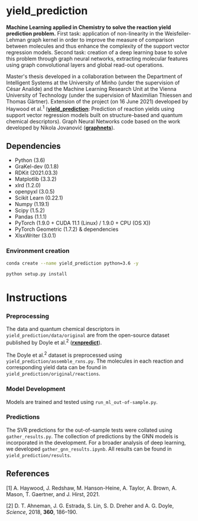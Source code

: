 # yield_prediction

**Machine Learning applied in Chemistry to solve the reaction yield prediction problem.** First task: application of non-linearity in the Weisfeiler-Lehman graph kernel in order to improve the measure of comparison between molecules and thus enhance the complexity of the support vector regression models. Second task: creation of a deep learning base to solve this problem through graph neural networks, extracting molecular features using graph convolutional layers and global read-out operations.

Master's thesis developed in a collaboration between the Department of Intelligent Systems at the University of Minho (under the supervision of César Analide) and the Machine Learning Research Unit at the Vienna University of Technology (under the supervision of Maximilian Thiessen and Thomas Gärtner). Extension of the project (on 16 June 2021) developed by Haywood et al.<sup>1</sup> (__[yield_prediction](https://github.com/alexehaywood/yield_prediction)__: Prediction of reaction yields using support vector regression models built on structure-based and quantum chemical descriptors). Graph Neural Networks code based on the work developed by Nikola Jovanović (__[graphnets](https://github.com/eemlcommunity/PracticalSessions2021/blob/main/graphnets/graphnets_tutorial.ipynb)__).


## Dependencies
* Python (3.6)
* GraKel-dev (0.1.8)
* RDKit (2021.03.3)
* Matplotlib (3.3.2)
* xlrd (1.2.0)
* openpyxl (3.0.5)
* Scikit Learn (0.22.1)
* Numpy (1.19.1)
* Scipy (1.5.2)
* Pandas (1.1.1)
* PyTorch (1.9.0 + CUDA 11.1 (Linux) / 1.9.0 + CPU (OS X))
* PyTorch Geometric (1.7.2) & dependencies
* XlsxWriter (3.0.1)

### Environment creation
```bash
conda create --name yield_prediction python=3.6 -y

python setup.py install
```

# Instructions

### Preprocessing

The data and quantum chemical descriptors in `yield_prediction/data/original` are from the open-source dataset published by Doyle et al.<sup>2</sup> (__[rxnpredict](https://github.com/doylelab/rxnpredict)__).

The Doyle et al.<sup>2</sup> dataset is preprocessed using `yield_prediction/assemble_rxns.py`. The molecules in each reaction and corresponding yield data can be found in `yield_prediction/original/reactions`.

### Model Development
Models are trained and tested using `run_ml_out-of-sample.py`.

### Predictions
The SVR predictions for the out-of-sample tests were collated using `gather_results.py`. The collection of predictions by the GNN models is incorporated in the development. For a broader analysis of deep learning, we developed `gather_gnn_results.ipynb`. All results can be found in `yield_prediction/results`.


## References
[1] A. Haywood, J. Redshaw, M. Hanson-Heine, A. Taylor, A. Brown, A. Mason, T. Gaertner, and J. Hirst, 2021.

[2] D. T. Ahneman, J. G. Estrada, S. Lin, S. D. Dreher and A. G. Doyle, *Science*, 2018, **360**, 186–190.
